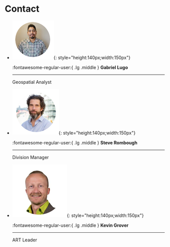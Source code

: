 # Contact

<!-- ![Image title](./Demos/meta/images/profile/gabriel.png){: style="height:150px;width:160px"}
![Image title sdfsdfds](./Demos/meta/images/profile/steve.png){: style="height:150px;width:160px"}
![Image title sdfsdfds](./Demos/meta/images/profile/kevin.png){: style="height:150px;width:160px"}


Gabriel Lugo (1) Steve Rombough (2) Kevin Grover (3)
{ .annotate }

1.  :material-account-group: Geospatial `branch` 2611 
2.  :material-account-group: Branch Manager `branch` 2611
3.  :material-account-group: ART Leader `branch` 2613
4.  :material-account-group: Geospatial `branch` 2611 -->

<div class="grid cards" markdown>

-   ![Image title](./Demos/meta/images/profile/gabriel.png){: style="height:140px;width:150px"}

    :fontawesome-regular-user:{ .lg .middle } __Gabriel Lugo__ 

    ---

    Geospatial Analyst

    <!-- [:octicons-arrow-right-24: Getting started](#) -->

-   ![Image title](./Demos/meta/images/profile/steve.png){: style="height:140px;width:150px"}

    :fontawesome-regular-user:{ .lg .middle } __Steve Rombough__

    ---

    Division Manager

    <!-- [:octicons-arrow-right-24: Reference](#) -->

-   ![Image title](./Demos/meta/images/profile/kevin.png){: style="height:140px;width:150px"}
    
    :fontawesome-regular-user:{ .lg .middle } __Kevin Grover__
    
    ---

    ART Leader

</div>

